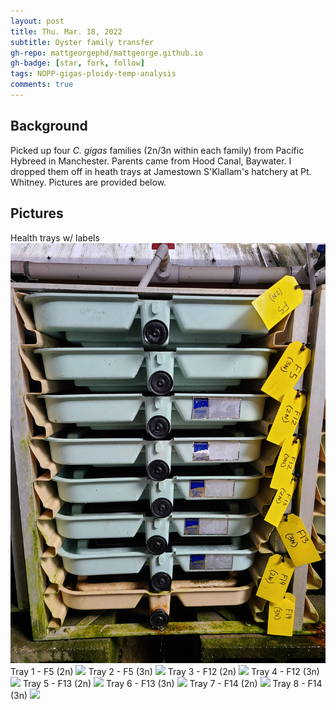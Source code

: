 ```yaml
---
layout: post
title: Thu. Mar. 18, 2022
subtitle: Oyster family transfer
gh-repo: mattgeorgephd/mattgeorge.github.io
gh-badge: [star, fork, follow]
tags: NOPP-gigas-ploidy-temp-analysis
comments: true
---
```


## Background
Picked up four *C. gigas* families (2n/3n within each family) from Pacific Hybreed in Manchester. Parents came from Hood Canal, Baywater. I dropped them off in heath trays at Jamestown S'Klallam's hatchery at Pt. Whitney. Pictures are provided below.

## Pictures
Health trays w/ labels
![](/post_images/20220318/heath_trays.jpg)
Tray 1 - F5 (2n)
![](/post_images/20220318/tray_1.jpg)
Tray 2 - F5 (3n)
![](/post_images/20220318/tray_2.jpg)
Tray 3 - F12 (2n)
![](/post_images/20220318/tray_3.jpg)
Tray 4 - F12 (3n)
![](/post_images/20220318/tray_4.jpg)
Tray 5 - F13 (2n)
![](/post_images/20220318/tray_5.jpg)
Tray 6 - F13 (3n)
![](/post_images/20220318/tray_6.jpg)
Tray 7 - F14 (2n)
![](/post_images/20220318/tray_7.jpg)
Tray 8 - F14 (3n)
![](/post_images/20220318/tray_8.jpg)
